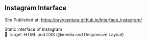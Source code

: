 ## Instagram Interface 
Site Published at: https://rayyventura.github.io/Interface_Instagram/

Static interface of Instagram </br>
🎯 Target: HTML and CSS (@media and Responsive Layout)
